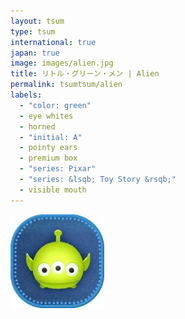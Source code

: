```yaml
---
layout: tsum
type: tsum
international: true
japan: true
image: images/alien.jpg
title: リトル・グリーン・メン | Alien
permalink: tsumtsum/alien
labels:
  - "color: green"
  - eye whites
  - horned
  - "initial: A"
  - pointy ears
  - premium box
  - "series: Pixar"
  - "series: &lsqb; Toy Story &rsqb;"
  - visible mouth
---
```

<img class="ui image" src="../images/alien.jpg">
